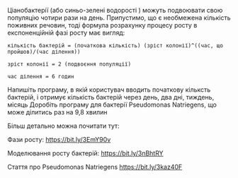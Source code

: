 Ціанобактерії (або синьо-зелені водорості ) можуть подвоювати свою популяцію чотири рази на день. Припустимо, що є необмежена кількість поживних речовин, тоді формула розрахунку процесу росту в експоненційній фазі росту має вигляд:

`кількість бактерій = (початкова кількість) (зріст колонії)^((час, що пройшов)/(час ділення))`

`зріст колонії = 2 (подвоєння популяції)`

`час ділення = 6 годин`

Напишіть програму, в якій користувач вводить початкову кільксть бактерій, і отримує кількість бактерій через день, два дні, тиждень, місяць
Доробіть програму для бактерії Pseudomonas Natriegens, що може ділитись раз на 9,8 хвилин

Більш детально можна почитати тут:


Фази росту: https://bit.ly/3EmY90v

Моделювання росту бактерій: https://bit.ly/3nBhtRY

Стаття про Pseudomonas Natriegens  https://bit.ly/3kaz40F